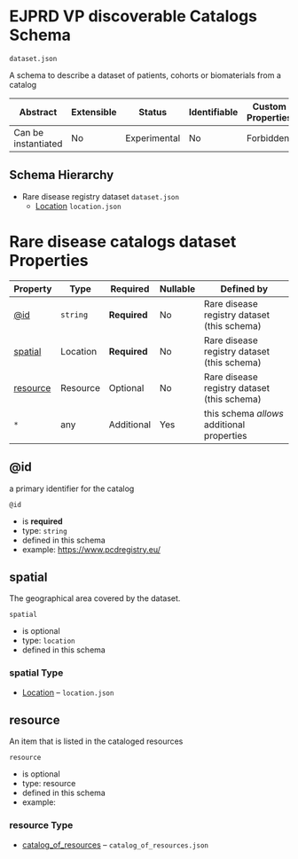 # EJPRD VP discoverable Catalogs Schema


```
dataset.json
```

A schema to describe a dataset of patients, cohorts or biomaterials from a catalog

| Abstract            | Extensible | Status       | Identifiable | Custom Properties | Additional Properties | Defined In                     |
| ------------------- | ---------- | ------------ | ------------ | ----------------- | --------------------- | ------------------------------ |
| Can be instantiated | No         | Experimental | No           | Forbidden         | Permitted             | [dataset.json](dataset.json) |

## Schema Hierarchy

- Rare disease registry dataset `dataset.json`
  - [Location](location.md) `location.json`

# Rare disease catalogs dataset Properties

| Property                        | Type                | Required     | Nullable | Defined by                                  |
| ------------------------------- | ------------------- | ------------ | -------- | ------------------------------------------- |
| [@id](#id)                      | `string`            | **Required** | No       | Rare disease registry dataset (this schema) |
| [spatial](#spatial)             | Location            | **Required** | No       | Rare disease registry dataset (this schema) |
| [resource](#resource)           | Resource            | Optional     | No       | Rare disease registry dataset (this schema) |
| `*`                             | any                 | Additional   | Yes      | this schema _allows_ additional properties  |

## @id

a primary identifier for the catalog

`@id`

- is **required**
- type: `string`
- defined in this schema
- example: https://www.pcdregistry.eu/


## spatial

The geographical area covered by the dataset.

`spatial`

- is optional
- type: `location`
- defined in this schema


### spatial Type


- [Location](location.md) – `location.json`


## resource

An item that is listed in the cataloged resources

`resource`

- is optional
- type: resource
- defined in this schema
- example:

### resource Type

- [catalog_of_resources](catalog_of_resources.md) – `catalog_of_resources.json`
